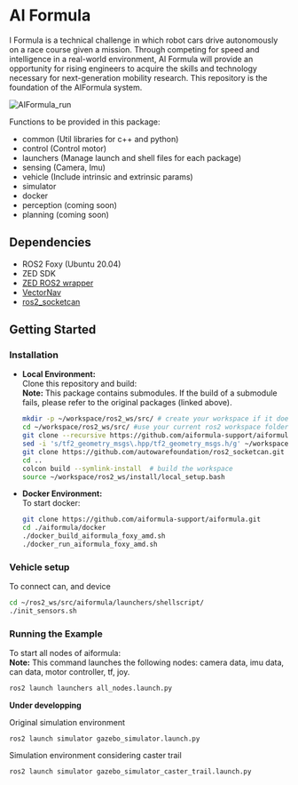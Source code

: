 # AI Formula
I Formula is a technical challenge in which robot cars drive autonomously on a race course given a mission. Through competing for speed and intelligence in a real-world environment, AI Formula will provide an opportunity for rising engineers to acquire the skills and technology necessary for next-generation mobility research. This repository is the foundation of the AIFormula system.

![AIFormula_run](https://github.com/aiformula-support/aiformula/assets/113084733/87766cdd-de1e-4aef-83c6-0bfbcdcc25cb)

Functions to be provided in this package:
* common  (Util libraries for c++ and python)
* control  (Control motor)
* launchers  (Manage launch and shell files for each package) 
* sensing  (Camera, Imu)
* vehicle  (Include intrinsic and extrinsic params)
* simulator
* docker
* perception (coming soon)
* planning   (coming soon)

## Dependencies
* ROS2 Foxy (Ubuntu 20.04)
* ZED SDK
* [ZED ROS2 wrapper](https://github.com/stereolabs/zed-ros2-wrapper)
* [VectorNav](https://github.com/dawonn/vectornav)
* [ros2_socketcan](https://github.com/autowarefoundation/ros2_socketcan.git)
## Getting Started

### Installation

* **Local Environment:**\
Clone this repository and build:\
**Note:** This package contains submodules. If the build of a submodule fails, please refer to the original packages (linked above).
  ```bash
  mkdir -p ~/workspace/ros2_ws/src/ # create your workspace if it does not exist
  cd ~/workspace/ros2_ws/src/ #use your current ros2 workspace folder
  git clone --recursive https://github.com/aiformula-support/aiformula.git
  sed -i 's/tf2_geometry_msgs\.hpp/tf2_geometry_msgs.h/g' ~/workspace/ros2_ws/src/aiformula/sensing/vectornav/vectornav/src/vn_sensor_msgs.cc
  git clone https://github.com/autowarefoundation/ros2_socketcan.git
  cd ..
  colcon build --symlink-install  # build the workspace
  source ~/workspace/ros2_ws/install/local_setup.bash
  ```

* **Docker Environment:**\
To start docker:
  ```bash
  git clone https://github.com/aiformula-support/aiformula.git
  cd ./aiformula/docker
  ./docker_build_aiformula_foxy_amd.sh
  ./docker_run_aiformula_foxy_amd.sh
  ```

### Vehicle setup
To connect can, and device
```bash
cd ~/ros2_ws/src/aiformula/launchers/shellscript/
./init_sensors.sh
```

### Running the Example
To start all nodes of aiformula:\
**Note:** This command launches the following nodes: camera data, imu data, can data, motor controller, tf, joy.
```bash
ros2 launch launchers all_nodes.launch.py
```

**Under developping**

Original simulation environment
```
ros2 launch simulator gazebo_simulator.launch.py
```

Simulation environment considering caster trail
```
ros2 launch simulator gazebo_simulator_caster_trail.launch.py
```

